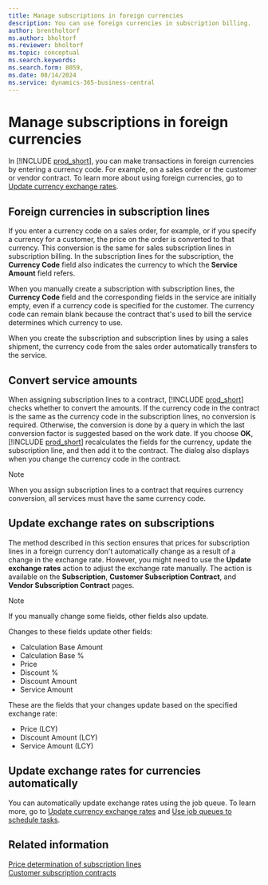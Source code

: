 ```yaml
---
title: Manage subscriptions in foreign currencies 
description: You can use foreign currencies in subscription billing.
author: brentholtorf
ms.author: bholtorf
ms.reviewer: bholtorf
ms.topic: conceptual
ms.search.keywords: 
ms.search.form: 8059,
ms.date: 08/14/2024
ms.service: dynamics-365-business-central
---
```


# Manage subscriptions in foreign currencies

In [!INCLUDE [prod_short](../../includes/prod_short.md)], you can make transactions in foreign currencies by entering a currency code. For example, on a sales order or the customer or vendor contract. To learn more about using foreign currencies, go to [Update currency exchange rates](../../finance-how-update-currencies.md).

## Foreign currencies in subscription lines

If you enter a currency code on a sales order, for example, or if you specify a currency for a customer, the price on the order is converted to that currency. This conversion is the same for sales subscription lines in subscription billing. In the subscription lines for the subscription, the **Currency Code** field also indicates the currency to which the **Service Amount** field refers.

When you manually create a subscription with subscription lines, the **Currency Code** field and the corresponding fields in the service are initially empty, even if a currency code is specified for the customer. The currency code can remain blank because the contract that's used to bill the service determines which currency to use.

When you create the subscription and subscription lines by using a sales shipment, the currency code from the sales order automatically transfers to the service.

## Convert service amounts

When assigning subscription lines to a contract, [!INCLUDE [prod_short](../../includes/prod_short.md)] checks whether to convert the amounts. If the currency code in the contract is the same as the currency code in the subscription lines, no conversion is required. Otherwise, the conversion is done by a query in which the last conversion factor is suggested based on the work date. If you choose **OK**, [!INCLUDE [prod_short](../../includes/prod_short.md)] recalculates the fields for the currency, update the subscription line, and then add it to the contract. The dialog also displays when you change the currency code in the contract.

> [!NOTE]
> When you assign subscription lines to a contract that requires currency conversion, all services must have the same currency code.

## Update exchange rates on subscriptions

The method described in this section ensures that prices for subscription lines in a foreign currency don't automatically change as a result of a change in the exchange rate. However, you might need to use the **Update exchange rates** action to adjust the exchange rate manually. The action is available on the **Subscription**, **Customer Subscription Contract**, and **Vendor Subscription Contract** pages.

> [!NOTE]
> If you manually change some fields, other fields also update.
>
> Changes to these fields update other fields:
>
> * Calculation Base Amount
> * Calculation Base %
> * Price
> * Discount %
> * Discount Amount
> * Service Amount
>
> These are the fields that your changes update based on the specified exchange rate:
>
> * Price (LCY)
> * Discount Amount (LCY)
> * Service Amount (LCY)

## Update exchange rates for currencies automatically

You can automatically update exchange rates using the job queue. To learn more, go to [Update currency exchange rates](../../finance-how-update-currencies.md) and [Use job queues to schedule tasks](../../admin-job-queues-schedule-tasks.md).

## Related information

[Price determination of subscription lines](price-calculation.md)  
[Customer subscription contracts](../working-with-contracts/customer-contracts.md)  